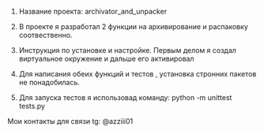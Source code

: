 1) Название проекта: archivator_and_unpacker

2) В проекте я разработал 2 функции на архивирование и распаковку соотвественно.

3) Инструкция по установке и настройке. Первым делом я создал виртуальное окружение и дальше его активировал

4) Для написания обеих функций и тестов , установка стронних пакетов не понадобилась.

5) Для запуска тестов я использовад команду: python -m unittest tests.py

Мои контакты для связи tg: @azziii01
